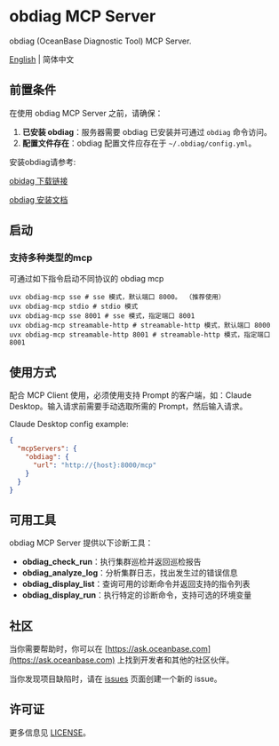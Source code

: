 # obdiag MCP Server

obdiag (OceanBase Diagnostic Tool) MCP Server.

[English](obdiag_mcp_server.md) | 简体中文

## 前置条件

在使用 obdiag MCP Server 之前，请确保：

1. **已安装 obdiag**：服务器需要 obdiag 已安装并可通过 `obdiag` 命令访问。
2. **配置文件存在**：obdiag 配置文件应存在于 `~/.obdiag/config.yml`。

安装obdiag请参考:

[obidag 下载链接](https://www.oceanbase.com/softwarecenter)

[obdiag 安装文档](https://www.oceanbase.com/docs/common-obdiag-cn-1000000003892386)

## 启动
### 支持多种类型的mcp
可通过如下指令启动不同协议的 obdiag mcp

```shell
uvx obdiag-mcp sse # sse 模式，默认端口 8000。 （推荐使用）
uvx obdiag-mcp stdio # stdio 模式
uvx obdiag-mcp sse 8001 # sse 模式，指定端口 8001
uvx obdiag-mcp streamable-http # streamable-http 模式，默认端口 8000
uvx obdiag-mcp streamable-http 8001 # streamable-http 模式，指定端口 8001
```

## 使用方式

配合 MCP Client 使用，必须使用支持 Prompt 的客户端，如：Claude Desktop。输入请求前需要手动选取所需的 Prompt，然后输入请求。

Claude Desktop config example:

```json
{
  "mcpServers": {
    "obdiag": {
      "url": "http://{host}:8000/mcp"
    }
  }
}
```


## 可用工具

obdiag MCP Server 提供以下诊断工具：

- **obdiag_check_run**：执行集群巡检并返回巡检报告
- **obdiag_analyze_log**：分析集群日志，找出发生过的错误信息
- **obdiag_display_list**：查询可用的诊断命令并返回支持的指令列表
- **obdiag_display_run**：执行特定的诊断命令，支持可选的环境变量

## 社区

当你需要帮助时，你可以在 [https://ask.oceanbase.com](https://ask.oceanbase.com) 上找到开发者和其他的社区伙伴。

当你发现项目缺陷时，请在 [issues](https://github.com/oceanbase/mcp-oceanbase/issues) 页面创建一个新的 issue。

## 许可证

更多信息见 [LICENSE](../LICENSE)。
